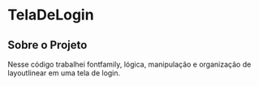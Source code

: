 # TelaDeLogin
## Sobre o Projeto
Nesse código trabalhei fontfamily, lógica, manipulação e organização de layoutlinear em uma tela de login.
